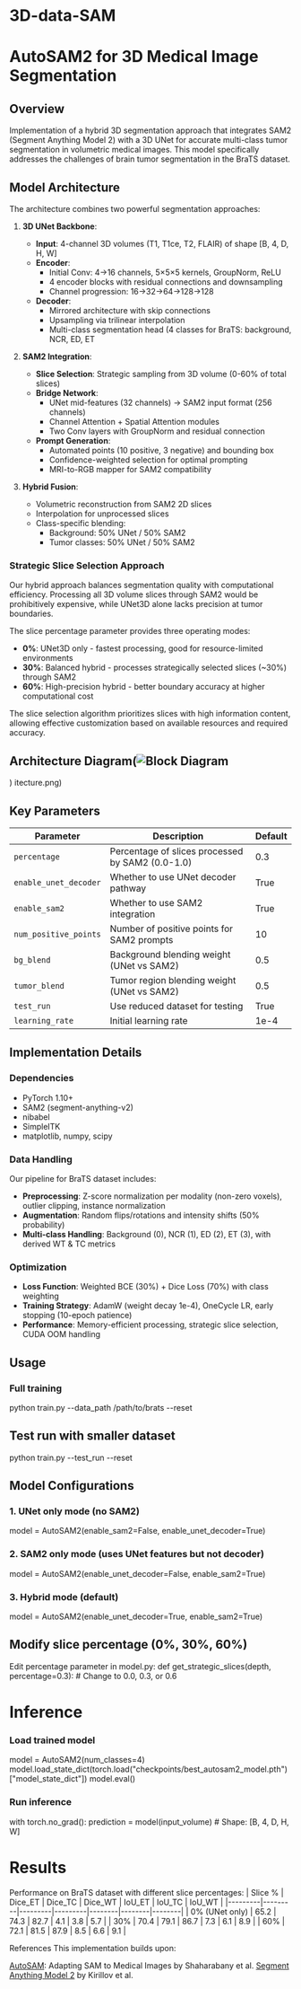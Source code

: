 # 3D-data-SAM

# AutoSAM2 for 3D Medical Image Segmentation

## Overview
Implementation of a hybrid 3D segmentation approach that integrates SAM2 (Segment Anything Model 2) with a 3D UNet for accurate multi-class tumor segmentation in volumetric medical images. This model specifically addresses the challenges of brain tumor segmentation in the BraTS dataset.

## Model Architecture

The architecture combines two powerful segmentation approaches:

1. **3D UNet Backbone**:
   - **Input**: 4-channel 3D volumes (T1, T1ce, T2, FLAIR) of shape [B, 4, D, H, W]
   - **Encoder**: 
     - Initial Conv: 4→16 channels, 5×5×5 kernels, GroupNorm, ReLU
     - 4 encoder blocks with residual connections and downsampling
     - Channel progression: 16→32→64→128→128
   - **Decoder**:
     - Mirrored architecture with skip connections
     - Upsampling via trilinear interpolation
     - Multi-class segmentation head (4 classes for BraTS: background, NCR, ED, ET

2. **SAM2 Integration**:
   - **Slice Selection**: Strategic sampling from 3D volume (0-60% of total slices)
   - **Bridge Network**:
     - UNet mid-features (32 channels) → SAM2 input format (256 channels)
     - Channel Attention + Spatial Attention modules
     - Two Conv layers with GroupNorm and residual connection
   - **Prompt Generation**:
     - Automated points (10 positive, 3 negative) and bounding box
     - Confidence-weighted selection for optimal prompting
     - MRI-to-RGB mapper for SAM2 compatibility
3. **Hybrid Fusion**:
   - Volumetric reconstruction from SAM2 2D slices
   - Interpolation for unprocessed slices
   - Class-specific blending:
     - Background: 50% UNet / 50% SAM2
     - Tumor classes: 50% UNet / 50% SAM2

### Strategic Slice Selection Approach

Our hybrid approach balances segmentation quality with computational efficiency. Processing all 3D volume slices through SAM2 would be prohibitively expensive, while UNet3D alone lacks precision at tumor boundaries.

The slice percentage parameter provides three operating modes:
- **0%**: UNet3D only - fastest processing, good for resource-limited environments
- **30%**: Balanced hybrid - processes strategically selected slices (~30%) through SAM2
- **60%**: High-precision hybrid - better boundary accuracy at higher computational cost

The slice selection algorithm prioritizes slices with high information content, allowing effective customization based on available resources and required accuracy.

## Architecture Diagram(![Block Diagram](https://github.com/user-attachments/assets/a92f4423-47e0-4b05-9a19-64292263601a)
)
itecture.png)

## Key Parameters

| Parameter | Description | Default |
|-----------|-------------|---------|
| `percentage` | Percentage of slices processed by SAM2 (0.0-1.0) | 0.3 |
| `enable_unet_decoder` | Whether to use UNet decoder pathway | True |
| `enable_sam2` | Whether to use SAM2 integration | True |
| `num_positive_points` | Number of positive points for SAM2 prompts | 10 |
| `bg_blend` | Background blending weight (UNet vs SAM2) | 0.5 |
| `tumor_blend` | Tumor region blending weight (UNet vs SAM2) | 0.5 |
| `test_run` | Use reduced dataset for testing | True |
| `learning_rate` | Initial learning rate | 1e-4 |

## Implementation Details

### Dependencies
- PyTorch 1.10+
- SAM2 (segment-anything-v2)
- nibabel
- SimpleITK
- matplotlib, numpy, scipy

### Data Handling
Our pipeline for BraTS dataset includes:
- **Preprocessing**: Z-score normalization per modality (non-zero voxels), outlier clipping, instance normalization
- **Augmentation**: Random flips/rotations and intensity shifts (50% probability)
- **Multi-class Handling**: Background (0), NCR (1), ED (2), ET (3), with derived WT & TC metrics

### Optimization
- **Loss Function**: Weighted BCE (30%) + Dice Loss (70%) with class weighting
- **Training Strategy**: AdamW (weight decay 1e-4), OneCycle LR, early stopping (10-epoch patience)
- **Performance**: Memory-efficient processing, strategic slice selection, CUDA OOM handling


## Usage

### Full training
python train.py --data_path /path/to/brats --reset

## Test run with smaller dataset
python train.py --test_run --reset

## Model Configurations

### 1. UNet only mode (no SAM2)
model = AutoSAM2(enable_sam2=False, enable_unet_decoder=True)

### 2. SAM2 only mode (uses UNet features but not decoder)
model = AutoSAM2(enable_unet_decoder=False, enable_sam2=True)

### 3. Hybrid mode (default)
model = AutoSAM2(enable_unet_decoder=True, enable_sam2=True)

## Modify slice percentage (0%, 30%, 60%)
Edit percentage parameter in model.py:
def get_strategic_slices(depth, percentage=0.3): # Change to 0.0, 0.3, or 0.6

# Inference

### Load trained model
model = AutoSAM2(num_classes=4)
model.load_state_dict(torch.load("checkpoints/best_autosam2_model.pth")["model_state_dict"])
model.eval()

### Run inference
with torch.no_grad():
    prediction = model(input_volume)  # Shape: [B, 4, D, H, W]


# Results
Performance on BraTS dataset with different slice percentages:
| Slice % | Dice_ET | Dice_TC | Dice_WT | IoU_ET | IoU_TC | IoU_WT |
|---------|---------|---------|---------|--------|--------|--------|
| 0% (UNet only) | 65.2 | 74.3 | 82.7 | 4.1 | 3.8 | 5.7 |
| 30% | 70.4 | 79.1 | 86.7 | 7.3 | 6.1 | 8.9 |
| 60% | 72.1 | 81.5 | 87.9 | 8.5 | 6.6 | 9.1 |


References
This implementation builds upon:

[AutoSAM]([url](https://github.com/talshaharabany/AutoSAM)): Adapting SAM to Medical Images by Shaharabany et al.
[Segment Anything Model 2]([url](https://github.com/facebookresearch/sam2)) by Kirillov et al.
